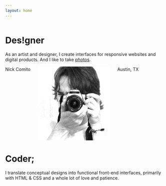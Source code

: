 ```yaml
---
layout: home
---
```


<div class="row">
  <div class="small-12 medium-6 columns">
    <div class="intro design">
      <h1 class="uppercase">Des!gner</h1>
      <p>As an artist and designer, I create interfaces for responsive websites and digital products. And I like to take <a href="http://nickcomito.vsco.co/grid/1">photos</a>.</p>
    </div>
  </div>
</div>

<div class="row">
  <div class="small-12 medium-4 medium-centered columns" id="home-middle">
    <span class="caption text-center">Nick Comito</span>
    <div class="circle-mask text-center">
      <img src="images/nick.jpg" alt="Photo of Nick Comito" class="home-circle" />
    </div>
    <span class="caption text-center text-light">Austin, TX</span>
  </div>
</div>

<div class="row">
  <div class="small-12 medium-6 right text-right columns">
    <div class="intro code">
      <h1 class="uppercase">Coder;</h1>
      <p>I translate conceptual designs into functional front-end interfaces, primarily with HTML &amp; CSS and a whole lot of love and patience.</p>
    </div>
  </div>
</div>

<div class="rectangle-top show-for-small-only"></div>
<div class="triangle-top-left bg-light"></div>